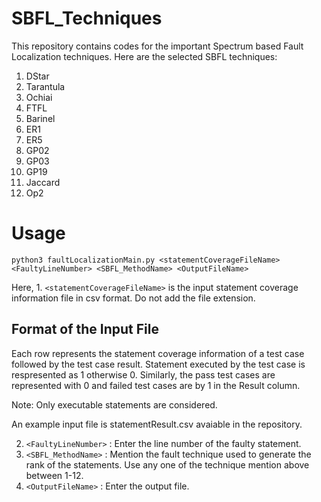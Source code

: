 # SBFL_Techniques
This repository contains codes for the important Spectrum based Fault Localization techniques.
Here are the selected SBFL techniques:
1. DStar
2. Tarantula
3. Ochiai
4. FTFL
5. Barinel
6. ER1
7. ER5
8. GP02
9. GP03
10. GP19
11. Jaccard
12. Op2


# Usage
``python3 faultLocalizationMain.py <statementCoverageFileName> <FaultyLineNumber> <SBFL_MethodName> <OutputFileName>``

Here, 1. ``<statementCoverageFileName>`` is the input statement coverage information file in csv format. Do not add the file extension.

## Format of the Input File
Each row represents the statement coverage information of a test case followed by the test case result.
Statement executed by the test case is respresented as 1 otherwise 0. Similarly, the pass test cases are represented with 0 and failed test cases are by 1 in the Result column.

Note: Only executable statements are considered.

An example input file is statementResult.csv avaiable in the repository.

2. ``<FaultyLineNumber>`` : Enter the line number of the faulty statement.
3. ``<SBFL_MethodName>`` : Mention the fault technique used to generate the rank of the statements. Use any one of the technique mention above between 1-12.
4. ``<OutputFileName>`` : Enter the output file. 


